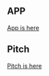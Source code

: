 ## APP

[App is here](https://sneik.shinyapps.io/DevelopingDataProducts/)

## Pitch

[Pitch is here](http://rpubs.com/sneik-/86858)